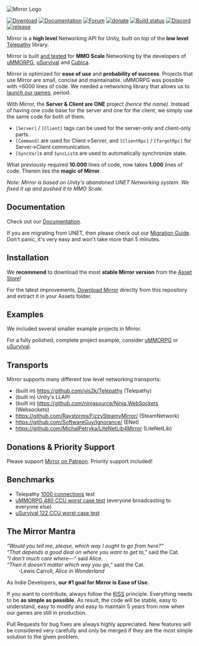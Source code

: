 ![Mirror Logo](https://i.imgur.com/aZRKBeh.png)

[![Download](https://img.shields.io/badge/asset_store-brightgreen.svg)](https://www.assetstore.unity3d.com/#!/content/129321)
[![Documentation](https://img.shields.io/badge/documentation-brightgreen.svg)](https://vis2k.github.io/Mirror/)
[![Forum](https://img.shields.io/badge/forum-brightgreen.svg)](https://forum.unity.com/threads/mirror-networking-for-unity-aka-hlapi-community-edition.425437/)
[![donate](https://img.shields.io/badge/donations-brightgreen.svg)](https://www.patreon.com/MirrorTelepathy)
[![Build status](https://img.shields.io/appveyor/ci/vis2k73562/hlapi-community-edition/Mirror.svg)](https://ci.appveyor.com/project/vis2k73562/hlapi-community-edition/branch/mirror)
[![Discord](https://img.shields.io/discord/343440455738064897.svg)](https://discordapp.com/invite/N9QVxbM)
[![release](https://img.shields.io/github/release/vis2k/Mirror.svg)](https://github.com/vis2k/Mirror/releases/latest)

Mirror is a **high level** Networking API for Unity, built on top of the **low level** [Telepathy](https://github.com/vis2k/Telepathy) library.

Mirror is built [and tested](https://www.youtube.com/watch?v=mDCNff1S9ZU) for **MMO Scale** Networking by the developers of [uMMORPG](https://www.assetstore.unity3d.com/#!/content/51212), [uSurvival](https://www.assetstore.unity3d.com/#!/content/95015) and [Cubica](https://cubica.net).

Mirror is optimized for **ease of use** and **probability of success**. Projects that use Mirror are small, concise and maintainable. uMMORPG was possible with <6000 lines of code. We needed a networking library that allows us to [launch our games](https://ummorpg.net/showcase/), period.

With Mirror, the **Server & Client are ONE** project _(hence the name)_. Instead of having one code base for the server and one for the client, we simply use the same code for both of them.
* `[Server]` / `[Client]` tags can be used for the server-only and client-only parts.
* `[Command]` are used for Client->Server, and `[ClientRpc]` / `[TargetRpc]` for Server->Client communication.
* `[SyncVar]`s and `SyncList`s are used to automatically synchronize state.

What previously required **10.000** lines of code, now takes **1.000** lines of code. Therein lies the **magic of Mirror**.

_Note: Mirror is based on Unity's abandoned UNET Networking system. We fixed it up and pushed it to MMO Scale._

## Documentation
Check out our [Documentation](https://vis2k.github.io/Mirror/).

If you are migrating from UNET, then please check out our [Migration Guide](https://vis2k.github.io/Mirror/General/Migration). Don't panic, it's very easy and won't take more than 5 minutes.

## Installation
We **recommend** to download the most **stable Mirror version** from the [Asset Store](https://www.assetstore.unity3d.com/#!/content/129321)!

For the latest improvements, [Download Mirror](https://github.com/vis2k/Mirror/releases) directly from this repository and extract it in your Assets folder.

## Examples
We included several smaller example projects in Mirror.

For a fully polished, complete project example, consider [uMMORPG](https://www.assetstore.unity3d.com/#!/content/51212) or [uSurvival](https://www.assetstore.unity3d.com/#!/content/95015).

## Transports
Mirror supports many different low level networking transports:

* (built in) https://github.com/vis2k/Telepathy (Telepathy)
* (built in) Unity's LLAPI
* (built in) https://github.com/ninjasource/Ninja.WebSockets (Websockets)
* https://github.com/Raystorms/FizzySteamyMirror/ (SteamNetwork)
* https://github.com/SoftwareGuy/Ignorance/ (ENet)
* https://github.com/MichalPetryka/LiteNetLib4Mirror (LiteNetLib)

## Donations & Priority Support
Please support [Mirror on Patreon](https://www.patreon.com/MirrorTelepathy). Priority support included!

## Benchmarks
* Telepathy [1000 connections](https://github.com/vis2k/Telepathy) test
* [uMMORPG 480 CCU worst case test](https://youtu.be/mDCNff1S9ZU) (everyone broadcasting to everyone else)
* [uSurvival 122 CCU worst case test](https://docs.google.com/document/d/e/2PACX-1vT28FcGXYlbG8gwi8DhD914n7K-wCAE8qhfetPkSli96ikc1Td3zJO1IiwVhfPVtKUHF0l3N7ZkM5GU/pub#h.pwbvffnwcewe)

## The Mirror Mantra
_“Would you tell me, please, which way I ought to go from here?”_<br/>
_“That depends a good deal on where you want to get to,"_ said the Cat.<br/>
_"I don’t much care where—“_ said Alice.<br/>
_“Then it doesn’t matter which way you go,”_ said the Cat.<br/>
&nbsp;&nbsp;&nbsp;&nbsp;&nbsp;&nbsp;&nbsp;&nbsp;-Lewis Carroll, _Alice in Wonderland_

As Indie Developers,  **our #1 goal for Mirror is Ease of Use**.

If you want to contribute, always follow the [KISS](https://en.wikipedia.org/wiki/KISS_principle) principle. Everything needs to be **as simple as possible**. As result, the code will be stable, easy to understand, easy to modify and easy to maintain 5 years from now when our games are still in production.

Pull Requests for bug fixes are always highly appreciated. New features will be considered very carefully and only be merged if they are the most simple solution to the given problem.